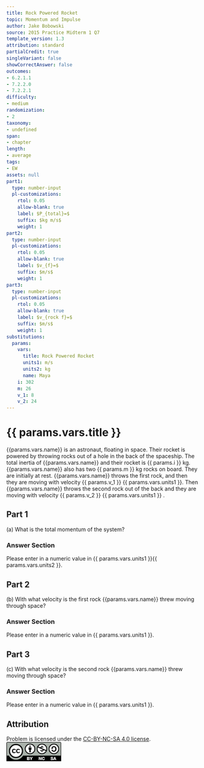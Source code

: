 ```yaml
---
title: Rock Powered Rocket
topic: Momentum and Impulse
author: Jake Bobowski
source: 2015 Practice Midterm 1 Q7
template_version: 1.3
attribution: standard
partialCredit: true
singleVariant: false
showCorrectAnswer: false
outcomes:
- 6.2.1.1
- 7.2.2.0
- 7.2.2.1
difficulty:
- medium
randomization:
- 2
taxonomy:
- undefined
span:
- chapter
length:
- average
tags:
- EW
assets: null
part1:
  type: number-input
  pl-customizations:
    rtol: 0.05
    allow-blank: true
    label: $P_{total}=$
    suffix: $kg m/s$
    weight: 1
part2:
  type: number-input
  pl-customizations:
    rtol: 0.05
    allow-blank: true
    label: $v_{f}=$
    suffix: $m/s$
    weight: 1
part3:
  type: number-input
  pl-customizations:
    rtol: 0.05
    allow-blank: true
    label: $v_{rock f}=$
    suffix: $m/s$
    weight: 1
substitutions:
  params:
    vars:
      title: Rock Powered Rocket
      units1: m/s
      units2: kg
      name: Maya
    i: 302
    m: 26
    v_1: 8
    v_2: 24
---
```

# {{ params.vars.title }}
{{params.vars.name}} is an astronaut, floating in space.
Their rocket is powered by throwing rocks out of a hole in the back of the spaceship.
The total inertia of {{params.vars.name}} and their rocket is {{ params.i }} kg.
{{params.vars.name}} also has two {{ params.m }} kg rocks on board.
They are initially at rest.
{{params.vars.name}} throws the first rock, and then they are moving with velocity {{ params.v_1 }} {{ params.vars.units1 }}.
Then {{params.vars.name}} throws the second rock out of the back and they are moving with velocity {{ params.v_2 }} {{ params.vars.units1 }} .

## Part 1

(a) What is the total momentum of the system?

### Answer Section

Please enter in a numeric value in {{ params.vars.units1 }}{{ params.vars.units2 }}.

## Part 2

(b) With what velocity is the first rock {{params.vars.name}} threw moving through space?

### Answer Section

Please enter in a numeric value in {{ params.vars.units1 }}.

## Part 3

(c) With what velocity is the second rock {{params.vars.name}} threw moving through space?

### Answer Section

Please enter in a numeric value in {{ params.vars.units1 }}.

## Attribution

Problem is licensed under the [CC-BY-NC-SA 4.0 license](https://creativecommons.org/licenses/by-nc-sa/4.0/).<br> ![The Creative Commons 4.0 license requiring attribution-BY, non-commercial-NC, and share-alike-SA license.](https://raw.githubusercontent.com/firasm/bits/master/by-nc-sa.png)
